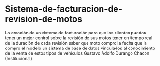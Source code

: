 # Sistema-de-facturacion-de-revision-de-motos
La creación de un sistema de facturación para que los clientes puedan tener un mejor control sobre la revisión de sus motos tener en tiempo real de la duración de cada revisión saber que moto compro la fecha que la compro el modelo un sistema de base de datos vinculados al conocimiento de la venta de estos tipos de vehículos 
Gustavo Adolfo Durango Chacon (Institucional)
